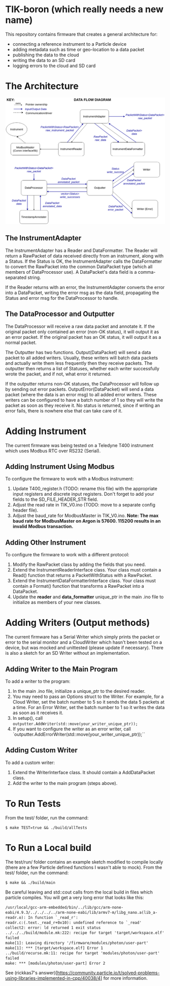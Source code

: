 # TIK-boron (which really needs a new name)
This repository contains firmware that creates a general architecture for:
- connecting a reference instrument to a Particle device
- adding metadata such as time or geo-location to a data packet
- publishing the data to the cloud
- writing the data to an SD card
- logging errors to the cloud and SD card

# The Architecture
![](media/data_flow_diagram.png)

## The InstrumentAdapter
The InstrumentAdapter has a Reader and DataFormatter. The Reader will return a RawPacket of data received directly from an instrument, along with a Status. If the Status is OK, the InstrumentAdapter calls the DataFormatter to convert the RawPacket into the common DataPacket type (which all members of DataProcessor use). A DataPacket's data field is a comma-separated string.

If the Reader returns with an error, the InstrumentAdapter converts the error into a DataPacket, writing the error msg as the data field, propagating the Status and error msg for the DataProcessor to handle.

## The DataProcessor and Outputter
The DataProcessor will receive a raw data packet and annotate it. If the original packet only contained an error (non-OK status), it will output it as an error packet. If the original packet has an OK status, it will output it as a normal packet.

The Outputter has two functions. Output(DataPacket) will send a data packet to all added writers. Usually, these writers will batch data packets and actually write them less frequently then they receive packets. The outputter then returns a list of Statuses, whether each writer successfully wrote the packet, and if not, what error it returned.

If the outputter returns non-OK statuses, the DataProcessor will follow up by sending out error packets. OutputError(DataPacket) will send a data packet (where the data is an error msg) to all added error writers. These writers can be configured to have a batch number of 1 so they will write the packet as soon as they receive it. No status is returned, since if writing an error fails, there is nowhere else that can take care of it.

# Adding Instrument
The current firmware was being tested on a Teledyne T400 instrument which uses Modbus RTC over RS232 (Serial).

## Adding Instrument Using Modbus
To configure the firmware to work with a Modbus instrument:
1. Update T400_register.h (TODO: rename this file) with the appropriate input registers and discrete input registers. Don't forget to add your fields to the SD_FILE_HEADER_STR field.
2. Adjust the read rate in TIK_V0.ino (TODO: move to a separate config header file).
3. Adjust the baud_rate for ModbusMaster in TIK_V0.ino. __Note: The max baud rate for ModbusMaster on Argon is 57600. 115200 results in an invalid Modbus transaction.__

## Adding Other Instrument
To configure the firmware to work with a different protocol:
1. Modify the RawPacket class by adding the fields that you need.
2. Extend the InstrumentReaderInterface class. Your class must contain a Read() function that returns a PacketWithStatus with a RawPacket.
3. Extend the InstrumentDataFormatterInterface class. Your class must contain a Format() function that transforms a RawPacket into a DataPacket.
4. Update the __reader__ and __data_formatter__ unique_ptr in the main .ino file to initialize as members of your new classes.

# Adding Writers (Output methods)
The current firmware has a Serial Writer which simply prints the packet or error to the serial monitor and a CloudWriter which hasn't been tested on a device, but was mocked and unittested (please update if necessary). There is also a sketch for an SD Writer without an implementation.

## Adding Writer to the Main Program
To add a writer to the program:
1. In the main .ino file, initialize a unique_ptr to the desired reader.
2. You may need to pass an Options struct to the Writer. For example, for a Cloud Writer, set the batch number to 5 so it sends the data 5 packets at a time. For an Error Writer, set the batch number to 1 so it writes the data as soon as it receives it.
3. In setup(), call `outputter.AddWriter(std::move(your_writer_unique_ptr));`
4. If you want to configure the writer as an error writer, call `outputter.AddErrorWriter(std::move(your_writer_unique_ptr));``

## Adding Custom Writer
To add a custom writer:
1. Extend the WriterInterface class. It should contain a AddDataPacket class.
2. Add the writer to the main program (steps above).

# To Run Tests
From the test/ folder, run the command:
```
$ make TEST=true && ./build/allTests
```

# To Run a Local build
The test/run/ folder contains an example sketch modified to compile locally (there are a few Particle defined functions I wasn't able to mock).
From the test/ folder, run the command:
```
$ make && ./build/main
```
Be careful leaving <iostream> and std::cout calls from the local build in files which particle compiles.
You will get a very long error that looks like this:
```
/usr/local/gcc-arm-embedded/bin/../lib/gcc/arm-none-eabi/4.9.3/../../../../arm-none-eabi/lib/armv7-m/libg_nano.a(lib_a-readr.o): In function `_read_r':
readr.c:(.text._read_r+0x10): undefined reference to `_read'
collect2: error: ld returned 1 exit status
../../../build/module.mk:222: recipe for target 'target/workspace.elf' failed
make[1]: Leaving directory '/firmware/modules/photon/user-part'
make[1]: *** [target/workspace.elf] Error 1
../build/recurse.mk:11: recipe for target 'modules/photon/user-part' failed
make: *** [modules/photon/user-part] Error 2
```
See (rickkas7's answer)[https://community.particle.io/t/solved-problems-using-libraries-implemented-in-cpp/40038/4] for more information.
